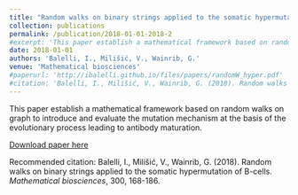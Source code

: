 ```yaml
---
title: "Random walks on binary strings applied to the somatic hypermutation of B-cells"
collection: publications
permalink: /publication/2018-01-01-2018-2
#excerpt: 'This paper establish a mathematical framework based on random walks on graph to introduce and evaluate the mutation mechanism at the basis of the evolutionary process leading to antibody maturation.'
date: 2018-01-01
authors: 'Balelli, I., Milišić, V., Wainrib, G.'
venue: 'Mathematical biosciences'
#paperurl: 'http://ibalelli.github.io/files/papers/randomW_hyper.pdf'
#citation: 'Balelli, I., Milišić, V., Wainrib, G. (2018). Random walks on binary strings applied to the somatic hypermutation of B-cells. <i>Mathematical biosciences</i>, 300, 168-186.'
---
```

This paper establish a mathematical framework based on random walks on graph to introduce and evaluate the mutation mechanism at the basis of the evolutionary process leading to antibody maturation.

[Download paper here](http://ibalelli.github.io/files/papers/randomW_hyper.pdf)

Recommended citation: Balelli, I., Milišić, V., Wainrib, G. (2018). Random walks on binary strings applied to the somatic hypermutation of B-cells. <i>Mathematical biosciences</i>, 300, 168-186.